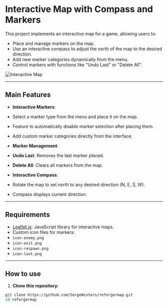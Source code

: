 # Interactive Map with Compass and Markers

This project implements an interactive map for a game, allowing users to:
- Place and manage markers on the map.
- Use an interactive compass to adjust the north of the map to the desired direction.
- Add new marker categories dynamically from the menu.
- Control markers with functions like "Undo Last" or "Delete All".

![Interactive Map](https://reforgermap.com)

---

## **Main Features**
- **Interactive Markers**:
- Select a marker type from the menu and place it on the map.
- Feature to automatically disable marker selection after placing them.
- Add custom marker categories directly from the interface.

- **Marker Management**:
- **Undo Last**: Removes the last marker placed.
- **Delete All**: Clears all markers from the map.

- **Interactive Compass**:
- Rotate the map to set north to any desired direction (N, E, S, W).
- Compass displays current direction.

---

## **Requirements**
- [Leaflet.js](https://leafletjs.com/): JavaScript library for interactive maps.
- Custom icon files for markers:
- `icon-enemy.png`
- `icon-exit.png`
- `icon-respawn.png`
- `icon-loot.png`

---

## **How ​​to use**
1. **Clone this repository**:
```bash
git clone https://github.com/SergeWinters/reforgermap.git
cd reforgermap